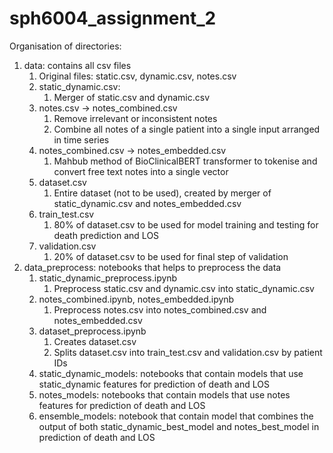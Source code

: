 # sph6004_assignment_2

Organisation of directories:  

1. data: contains all csv files 
    1. Original files: static.csv, dynamic.csv, notes.csv 
    2. static_dynamic.csv:  
        1. Merger of static.csv and dynamic.csv
    3. notes.csv -> notes_combined.csv 
        1. Remove irrelevant or inconsistent notes 
        2. Combine all notes of a single patient into a single input arranged in time series 
    4. notes_combined.csv -> notes_embedded.csv 
        1. Mahbub method of BioClinicalBERT transformer to tokenise and convert free text notes into a single vector  
    5. dataset.csv  
        1. Entire dataset (not to be used), created by merger of static_dynamic.csv and notes_embedded.csv 
    6. train_test.csv 
        1. 80% of dataset.csv to be used for model training and testing for death prediction and LOS 
    7. validation.csv 
        1. 20% of dataset.csv to be used for final step of validation  
2. data_preprocess: notebooks that helps to preprocess the data 
    1. static_dynamic_preprocess.ipynb 
        1. Preprocess static.csv and dynamic.csv into static_dynamic.csv 
    2. notes_combined.ipynb, notes_embedded.ipynb 
        1. Preprocess notes.csv into notes_combined.csv and notes_embedded.csv 
    3. dataset_preprocess.ipynb 
        1. Creates dataset.csv 
        2. Splits dataset.csv into train_test.csv and validation.csv by patient IDs 
    4. static_dynamic_models: notebooks that contain models that use static_dynamic features for prediction of death and LOS 
    5. notes_models: notebooks that contain models that use notes features for prediction of death and LOS 
    6. ensemble_models: notebook that contain model that combines the output of both static_dynamic_best_model and notes_best_model in prediction of death and LOS 
